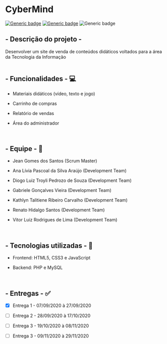 <h1>CyberMind</h1>

[![Generic badge](https://img.shields.io/badge/status-em_andamento-blue.svg)](https://shields.io/) 
[![Generic badge](https://img.shields.io/badge/sprint_atual-sprint_1-blue.svg)](https://shields.io/)
![Generic badge](https://img.shields.io/github/forks/arapujo/pi_primeiro_semestre)


## - Descrição do projeto - 
Desenvolver um site de venda de conteúdos didáticos voltados para a área da Tecnologia da Informação
<br />
<br />

## - Funcionalidades - :computer:
* Materiais didáticos (vídeo, texto e jogo)

* Carrinho de compras
* Relatório de vendas
* Área do administrador

<br />

## - Equipe - :woman:

* Jean Gomes dos Santos (Scrum Master)

* Ana Lívia Pascoal da Silva Araújo (Development Team)
* Diogo Luiz Troyli Pedrozo de Souza (Development Team)
* Gabriele Gonçalves Vieira (Development Team)
* Kathlyn Talitiene Ribeiro Carvalho (Development Team)
* Renato Hidalgo Santos (Development Team)
* Vitor Luiz Rodrigues de Lima (Development Team)

<br />

## - Tecnologias utilizadas - :woman:

* Frontend: HTML5, CSS3 e JavaScript

* Backend: PHP e MySQL

<br />

## - Entregas - :white_check_mark:

- [x] Entrega 1 - 07/09/2020 à 27/09/2020

- [ ] Entrega 2 - 28/09/2020 à 17/10/2020
- [ ] Entrega 3 - 19/10/2020 à 08/11/2020
- [ ] Entrega 3 - 09/11/2020 à 29/11/2020

